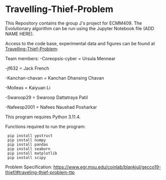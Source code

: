 # Travelling-Thief-Problem

This Repository contains the group J's project for ECMM409.
The Evolutionary algorithm can be run using the Jupyter Notebook file (ADD NAME HERE).


Access to the code base, experimental data and figures can be found at 
[Travelling-Thief-Problem](https://github.com/Coreopsis-cyber/Travelling-Thief-Problem):

Team members:
-Coreopsis-cyber = Ursula Mennear

-jf632 = Jack French

-Kanchan-chavan = Kanchan Dhansing Chavan

-Molleas = Kaiyuan Li

-Swaroop29 = Swaroop Dattatraya Patil

-Nafeesp2001 = Nafees Naushad Posharkar


This program requires Python 3.11.4.

Functions required to run the program: 

```
 pip install ypstruct
 pip install numpy
 pip install pandas
 pip install seaborn
 pip install matplotlib
 pip install scipy
```

Problem Specification: https://www.egr.msu.edu/coinlab/blankjul/gecco19-thief/#traveling-thief-problem-ttp
